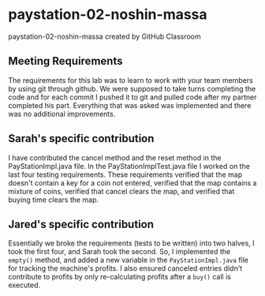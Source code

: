 # paystation-02-noshin-massa
paystation-02-noshin-massa created by GitHub Classroom

## Meeting Requirements
The requirements for this lab was to learn to work with your team members by using git through github. We were supposed to take turns completing the code and for each commit I pushed it to git and pulled code after my partner completed his part. Everything that was asked was implemented and there was no additional improvements.
## Sarah's specific contribution
I have contributed the cancel method and the reset method in the PayStationImpl.java file. In the PayStationImplTest.java file I worked on the last four testing requirements. These requirements verified that the map doesn't contain a key for a coin not entered,  verified that the map contains a mixture of coins,  verified  that cancel clears the map,  and verified that buying time clears the map.

## Jared's specific contribution
Essentially we broke the requirements (tests to be written) into two halves, I took the first four, and Sarah took the second.  So, I implemented the `empty()` method, and added a new variable in the `PayStationImpl.java` file for tracking the machine's profits.  I also ensured canceled entries didn't contribute to profits by only re-calculating profits after a `buy()` call is executed.  